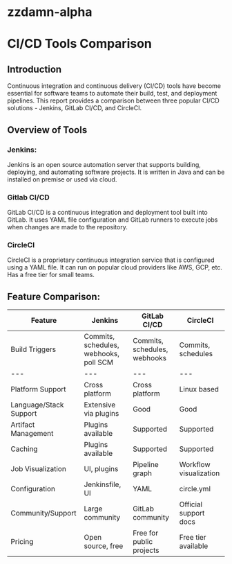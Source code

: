 # zzdamn-alpha
# CI/CD Tools Comparison

## Introduction

Continuous integration and continuous delivery (CI/CD) tools have become essential for software teams to automate their build, test, and deployment pipelines. This report provides a comparison between three popular CI/CD solutions - Jenkins, GitLab CI/CD, and CircleCI.

## Overview of Tools

### Jenkins:

Jenkins is an open source automation server that supports building, deploying, and automating software projects. It is written in Java and can be installed on premise or used via cloud.

### Gitlab CI/CD

GitLab CI/CD is a continuous integration and deployment tool built into GitLab. It uses YAML file configuration and GitLab runners to execute jobs when changes are made to the repository.

### CircleCI

CircleCI is a proprietary continuous integration service that is configured using a YAML file. It can run on popular cloud providers like AWS, GCP, etc. Has a free tier for small teams.

## Feature Comparison:

| **Feature** | **Jenkins** | **GitLab CI/CD** | **CircleCI** |
| --- | --- | --- | --- |
| Build Triggers | Commits, schedules, webhooks, poll SCM | Commits, schedules, webhooks | Commits, schedules |
| --- | --- | --- | --- |
| Platform Support | Cross platform | Cross platform | Linux based |
| Language/Stack Support | Extensive via plugins | Good | Good |
| Artifact Management | Plugins available | Supported | Supported |
| Caching | Plugins available | Supported | Supported |
| Job Visualization | UI, plugins | Pipeline graph | Workflow visualization |
| Configuration | Jenkinsfile, UI | YAML | circle.yml |
| Community/Support | Large community | GitLab community | Official support docs |
| Pricing | Open source, free | Free for public projects | Free tier available |
